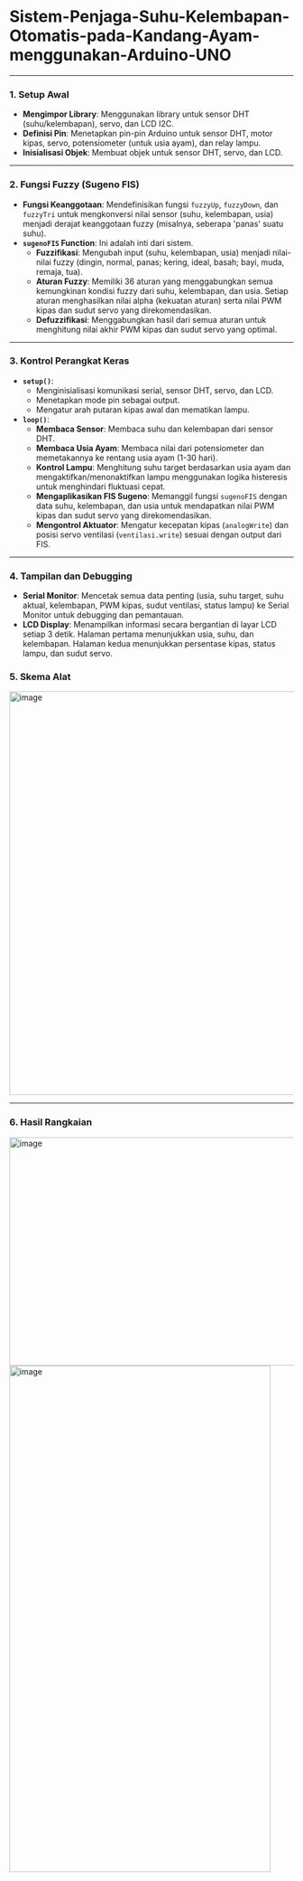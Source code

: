 # Sistem-Penjaga-Suhu-Kelembapan-Otomatis-pada-Kandang-Ayam-menggunakan-Arduino-UNO
---
### **1. Setup Awal**
* **Mengimpor Library**: Menggunakan library untuk sensor DHT (suhu/kelembapan), servo, dan LCD I2C.
* **Definisi Pin**: Menetapkan pin-pin Arduino untuk sensor DHT, motor kipas, servo, potensiometer (untuk usia ayam), dan relay lampu.
* **Inisialisasi Objek**: Membuat objek untuk sensor DHT, servo, dan LCD.

---

### **2. Fungsi Fuzzy (Sugeno FIS)**
* **Fungsi Keanggotaan**: Mendefinisikan fungsi `fuzzyUp`, `fuzzyDown`, dan `fuzzyTri` untuk mengkonversi nilai sensor (suhu, kelembapan, usia) menjadi derajat keanggotaan fuzzy (misalnya, seberapa 'panas' suatu suhu).
* **`sugenoFIS` Function**: Ini adalah inti dari sistem.
    * **Fuzzifikasi**: Mengubah input (suhu, kelembapan, usia) menjadi nilai-nilai fuzzy (dingin, normal, panas; kering, ideal, basah; bayi, muda, remaja, tua).
    * **Aturan Fuzzy**: Memiliki 36 aturan yang menggabungkan semua kemungkinan kondisi fuzzy dari suhu, kelembapan, dan usia. Setiap aturan menghasilkan nilai alpha (kekuatan aturan) serta nilai PWM kipas dan sudut servo yang direkomendasikan.
    * **Defuzzifikasi**: Menggabungkan hasil dari semua aturan untuk menghitung nilai akhir PWM kipas dan sudut servo yang optimal.

---

### **3. Kontrol Perangkat Keras**
* **`setup()`**:
    * Menginisialisasi komunikasi serial, sensor DHT, servo, dan LCD.
    * Menetapkan mode pin sebagai output.
    * Mengatur arah putaran kipas awal dan mematikan lampu.
* **`loop()`**:
    * **Membaca Sensor**: Membaca suhu dan kelembapan dari sensor DHT.
    * **Membaca Usia Ayam**: Membaca nilai dari potensiometer dan memetakannya ke rentang usia ayam (1-30 hari).
    * **Kontrol Lampu**: Menghitung suhu target berdasarkan usia ayam dan mengaktifkan/menonaktifkan lampu menggunakan logika histeresis untuk menghindari fluktuasi cepat.
    * **Mengaplikasikan FIS Sugeno**: Memanggil fungsi `sugenoFIS` dengan data suhu, kelembapan, dan usia untuk mendapatkan nilai PWM kipas dan sudut servo yang direkomendasikan.
    * **Mengontrol Aktuator**: Mengatur kecepatan kipas (`analogWrite`) dan posisi servo ventilasi (`ventilasi.write`) sesuai dengan output dari FIS.

---

### **4. Tampilan dan Debugging**
* **Serial Monitor**: Mencetak semua data penting (usia, suhu target, suhu aktual, kelembapan, PWM kipas, sudut ventilasi, status lampu) ke Serial Monitor untuk debugging dan pemantauan.
* **LCD Display**: Menampilkan informasi secara bergantian di layar LCD setiap 3 detik. Halaman pertama menunjukkan usia, suhu, dan kelembapan. Halaman kedua menunjukkan persentase kipas, status lampu, dan sudut servo.

### **5. Skema Alat**
<img width="909" height="714" alt="image" src="https://github.com/user-attachments/assets/ec64c93e-b625-40d5-bf10-0626da1b01bc" />

---

### **6. Hasil Rangkaian**
<img width="875" height="404" alt="image" src="https://github.com/user-attachments/assets/8cac516d-1954-49a4-a16d-53059d5e1777" />
<img width="463" height="896" alt="image" src="https://github.com/user-attachments/assets/cb5bf4ca-13fb-4682-aad2-9f25bcbeb3fa" />


